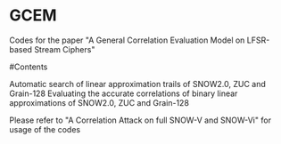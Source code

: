 # GCEM
Codes for the paper "A General Correlation Evaluation Model on LFSR-based Stream Ciphers"

#Contents

Automatic search of linear approximation trails of SNOW2.0, ZUC and Grain-128
Evaluating the accurate correlations of binary linear approximations of SNOW2.0, ZUC and Grain-128

Please refer to "A Correlation Attack on full SNOW-V and SNOW-Vi" for usage of the codes

